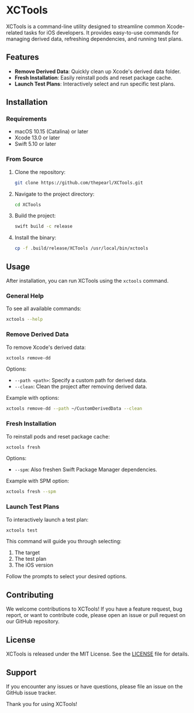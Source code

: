 # XCTools

XCTools is a command-line utility designed to streamline common Xcode-related tasks for iOS developers. It provides easy-to-use commands for managing derived data, refreshing dependencies, and running test plans.

## Features

- **Remove Derived Data**: Quickly clean up Xcode's derived data folder.
- **Fresh Installation**: Easily reinstall pods and reset package cache.
- **Launch Test Plans**: Interactively select and run specific test plans.

## Installation

### Requirements

- macOS 10.15 (Catalina) or later
- Xcode 13.0 or later
- Swift 5.10 or later

### From Source

1. Clone the repository:
   ```bash
   git clone https://github.com/thepearl/XCTools.git
   ```

2. Navigate to the project directory:
   ```bash
   cd XCTools
   ```

3. Build the project:
   ```bash
   swift build -c release
   ```

4. Install the binary:
   ```bash
   cp -f .build/release/XCTools /usr/local/bin/xctools
   ```

## Usage

After installation, you can run XCTools using the `xctools` command.

### General Help

To see all available commands:

```bash
xctools --help
```

### Remove Derived Data

To remove Xcode's derived data:

```bash
xctools remove-dd
```

Options:
- `--path <path>`: Specify a custom path for derived data.
- `--clean`: Clean the project after removing derived data.

Example with options:
```bash
xctools remove-dd --path ~/CustomDerivedData --clean
```

### Fresh Installation

To reinstall pods and reset package cache:

```bash
xctools fresh
```

Options:
- `--spm`: Also freshen Swift Package Manager dependencies.

Example with SPM option:
```bash
xctools fresh --spm
```

### Launch Test Plans

To interactively launch a test plan:

```bash
xctools test
```

This command will guide you through selecting:
1. The target
2. The test plan
3. The iOS version

Follow the prompts to select your desired options.

## Contributing

We welcome contributions to XCTools! If you have a feature request, bug report, or want to contribute code, please open an issue or pull request on our GitHub repository.

## License

XCTools is released under the MIT License. See the [LICENSE](LICENSE) file for details.

## Support

If you encounter any issues or have questions, please file an issue on the GitHub issue tracker.

Thank you for using XCTools!
